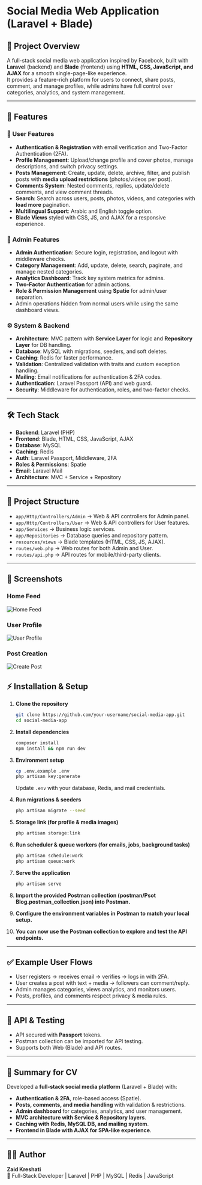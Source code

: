 # Social Media Web Application (Laravel + Blade)

## 📌 Project Overview
A full-stack social media web application inspired by Facebook, built with **Laravel** (backend) and **Blade** (frontend) using **HTML, CSS, JavaScript, and AJAX** for a smooth single-page-like experience.  
It provides a feature-rich platform for users to connect, share posts, comment, and manage profiles, while admins have full control over categories, analytics, and system management.

---

## 🚀 Features

### 👤 User Features
- **Authentication & Registration** with email verification and Two-Factor Authentication (2FA).
- **Profile Management**: Upload/change profile and cover photos, manage descriptions, and switch privacy settings.
- **Posts Management**: Create, update, delete, archive, filter, and publish posts with **media upload restrictions** (photos/videos per post).
- **Comments System**: Nested comments, replies, update/delete comments, and view comment threads.
- **Search**: Search across users, posts, photos, videos, and categories with **load more** pagination.
- **Multilingual Support**: Arabic and English toggle option.
- **Blade Views** styled with CSS, JS, and AJAX for a responsive experience.

### 🔐 Admin Features
- **Admin Authentication**: Secure login, registration, and logout with middleware checks.
- **Category Management**: Add, update, delete, search, paginate, and manage nested categories.
- **Analytics Dashboard**: Track key system metrics for admins.
- **Two-Factor Authentication** for admin actions.
- **Role & Permission Management** using **Spatie** for admin/user separation.
- Admin operations hidden from normal users while using the same dashboard views.

### ⚙️ System & Backend
- **Architecture**: MVC pattern with **Service Layer** for logic and **Repository Layer** for DB handling.
- **Database**: MySQL with migrations, seeders, and soft deletes.
- **Caching**: Redis for faster performance.
- **Validation**: Centralized validation with traits and custom exception handling.
- **Mailing**: Email notifications for authentication & 2FA codes.
- **Authentication**: Laravel Passport (API) and web guard.
- **Security**: Middleware for authentication, roles, and two-factor checks.

---

## 🛠️ Tech Stack
- **Backend**: Laravel (PHP)
- **Frontend**: Blade, HTML, CSS, JavaScript, AJAX
- **Database**: MySQL
- **Caching**: Redis
- **Auth**: Laravel Passport, Middleware, 2FA
- **Roles & Permissions**: Spatie
- **Email**: Laravel Mail
- **Architecture**: MVC + Service + Repository

---

## 📂 Project Structure
- `app/Http/Controllers/Admin` → Web & API controllers for Admin panel.
- `app/Http/Controllers/User` → Web & API controllers for User features.
- `app/Services` → Business logic services.
- `app/Repositories` → Database queries and repository pattern.
- `resources/views` → Blade templates (HTML, CSS, JS, AJAX).
- `routes/web.php` → Web routes for both Admin and User.
- `routes/api.php` → API routes for mobile/third-party clients.

---


## 📸 Screenshots

### Home Feed
![Home Feed](public/screenshots/Home.png)

### User Profile
![User Profile](public/screenshots/Profile.png)

### Post Creation
![Create Post](public/screenshots/Post.png)


## ⚡ Installation & Setup

1. **Clone the repository**
   ```bash
   git clone https://github.com/your-username/social-media-app.git
   cd social-media-app
   ```

2. **Install dependencies**
   ```bash
   composer install
   npm install && npm run dev
   ```

3. **Environment setup**
   ```bash
   cp .env.example .env
   php artisan key:generate
   ```
   Update `.env` with your database, Redis, and mail credentials.

4. **Run migrations & seeders**
   ```bash
   php artisan migrate --seed
   ```

5. **Storage link (for profile & media images)**
   ```bash
   php artisan storage:link
   ```

6. **Run scheduler & queue workers (for emails, jobs, background tasks)**
   ```bash
   php artisan schedule:work
   php artisan queue:work
   ```

7. **Serve the application**
   ```bash
   php artisan serve
   ```
8. **Import the provided Postman collection (postman/Psot Blog.postman_collection.json) into Postman.**

9. **Configure the environment variables in Postman to match your local setup.**

10. **You can now use the Postman collection to explore and test the API endpoints.**

---

## ✅ Example User Flows

- User registers → receives email → verifies → logs in with 2FA.  
- User creates a post with text + media → followers can comment/reply.  
- Admin manages categories, views analytics, and monitors users.  
- Posts, profiles, and comments respect privacy & media rules.

---

## 📖 API & Testing
- API secured with **Passport** tokens.  
- Postman collection can be imported for API testing.  
- Supports both Web (Blade) and API routes.  

---

## 📌 Summary for CV
Developed a **full-stack social media platform** (Laravel + Blade) with:  
- **Authentication & 2FA**, role-based access (Spatie).  
- **Posts, comments, and media handling** with validation & restrictions.  
- **Admin dashboard** for categories, analytics, and user management.  
- **MVC architecture with Service & Repository layers**.  
- **Caching with Redis, MySQL DB, and mailing system**.  
- **Frontend in Blade with AJAX for SPA-like experience**.  

---

## 👨‍💻 Author
**Zaid Kreshati**  
🚀 Full-Stack Developer | Laravel | PHP | MySQL | Redis | JavaScript

